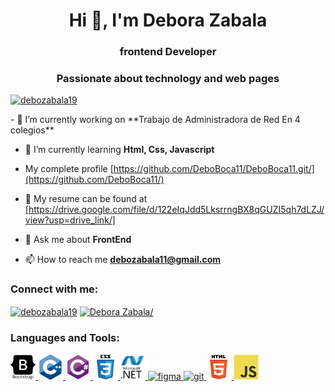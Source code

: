 <h1 align="center">Hi 👋, I'm Debora Zabala</h1>
<h3 align="center">frontend Developer</h3>
<h3 align="center">Passionate about technology and web pages</h3>

<p align="left"> <a href="https://twitter.com/debozabala19" target="blank"><img src="https://img.shields.io/twitter/follow/debozabala19?logo=twitter&style=for-the-badge" alt="debozabala19" /></a> </p>
- 🔭 I’m currently working on **Trabajo de Administradora de Red En 4 colegios**

- 🌱 I’m currently learning **Html, Css, Javascript**
- My complete profile [https://github.com/DeboBoca11/DeboBoca11.git/](https://github.com/DeboBoca11/)

- 💬 My resume can be found at [https://drive.google.com/file/d/122eIqJdd5LksrrngBX8qGUZI5qh7dLZJ/view?usp=drive_link/]
    
- 💬 Ask me about **FrontEnd**

- 📫 How to reach me **debozabala11@gmail.com**

<h3 align="left">Connect with me:</h3>
<p align="left">

<a href="https://twitter.com/debozabala19" target="blank"><img align="center" src="https://cdn.jsdelivr.net/npm/simple-icons@3.0.1/icons/twitter.svg" alt="debozabala19" height="30" width="40" /></a>
<a href="https://www.linkedin.com/in/debora-zabala-b110b723b/" target="blank"><img align="center" src="https://cdn.jsdelivr.net/npm/simple-icons@3.0.1/icons/linkedin.svg" alt="Debora Zabala/" height="30" width="40" /></a>

<h3 align="left">Languages and Tools:</h3>
<p align="left"> <a href="https://getbootstrap.com" target="_blank" rel="noreferrer"> <img src="https://raw.githubusercontent.com/devicons/devicon/master/icons/bootstrap/bootstrap-plain-wordmark.svg" alt="bootstrap" width="40" height="40"/> </a> <a href="https://www.w3schools.com/cpp/" target="_blank" rel="noreferrer"> <img src="https://raw.githubusercontent.com/devicons/devicon/master/icons/cplusplus/cplusplus-original.svg" alt="cplusplus" width="40" height="40"/> </a> <a href="https://www.w3schools.com/cs/" target="_blank" rel="noreferrer"> <img src="https://raw.githubusercontent.com/devicons/devicon/master/icons/csharp/csharp-original.svg" alt="csharp" width="40" height="40"/> </a> <a href="https://www.w3schools.com/css/" target="_blank" rel="noreferrer"> <img src="https://raw.githubusercontent.com/devicons/devicon/master/icons/css3/css3-original-wordmark.svg" alt="css3" width="40" height="40"/> </a> <a href="https://dotnet.microsoft.com/" target="_blank" rel="noreferrer"> <img src="https://raw.githubusercontent.com/devicons/devicon/master/icons/dot-net/dot-net-original-wordmark.svg" alt="dotnet" width="40" height="40"/> </a> <a href="https://www.figma.com/" target="_blank" rel="noreferrer"> <img src="https://www.vectorlogo.zone/logos/figma/figma-icon.svg" alt="figma" width="40" height="40"/> </a> <a href="https://git-scm.com/" target="_blank" rel="noreferrer"> <img src="https://www.vectorlogo.zone/logos/git-scm/git-scm-icon.svg" alt="git" width="40" height="40"/> </a> <a href="https://www.w3.org/html/" target="_blank" rel="noreferrer"> <img src="https://raw.githubusercontent.com/devicons/devicon/master/icons/html5/html5-original-wordmark.svg" alt="html5" width="40" height="40"/> </a> <a href="https://developer.mozilla.org/en-US/docs/Web/JavaScript" target="_blank" rel="noreferrer"> <img src="https://raw.githubusercontent.com/devicons/devicon/master/icons/javascript/javascript-original.svg" alt="javascript" width="40" height="40"/> </a> </p>





